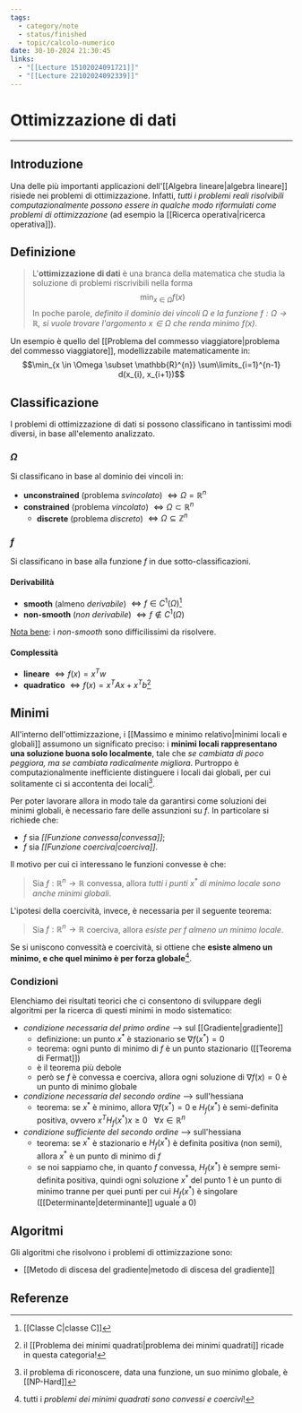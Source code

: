 ```yaml
---
tags:
  - category/note
  - status/finished
  - topic/calcolo-numerico
date: 30-10-2024 21:30:45
links:
  - "[[Lecture 15102024091721]]"
  - "[[Lecture 22102024092339]]"
---
```

# Ottimizzazione di dati
---
## Introduzione
Una delle più importanti applicazioni dell'[[Algebra lineare|algebra lineare]] risiede nei problemi di ottimizzazione. Infatti, _tutti i problemi reali risolvibili computazionalmente possono essere in qualche modo riformulati come problemi di ottimizzazione_ (ad esempio la [[Ricerca operativa|ricerca operativa]]).

## Definizione
> L'**ottimizzazione di dati** è una branca della matematica che studia la soluzione di problemi riscrivibili nella forma
> $$\min_{x \in \Omega} f(x)$$
> In poche parole, _definito il dominio dei vincoli $\Omega$ e la funzione $f: \Omega \to \mathbb{R}$, si vuole trovare l'argomento $x \in \Omega$ che renda minimo $f(x)$_.

Un esempio è quello del [[Problema del commesso viaggiatore|problema del commesso viaggiatore]], modellizzabile matematicamente in:
$$\min_{x \in \Omega \subset \mathbb{R}^{n}} \sum\limits_{i=1}^{n-1} d(x_{i}, x_{i+1})$$

## Classificazione
I problemi di ottimizzazione di dati si possono classificano in tantissimi modi diversi, in base all'elemento analizzato.

### $\Omega$
Si classificano in base al dominio dei vincoli in:
- **unconstrained** (problema _svincolato_) $\iff \Omega = \mathbb{R}^{n}$
- **constrained** (problema _vincolato_) $\iff \Omega \subset \mathbb{R}^{n}$
	- **discrete** (problema _discreto_) $\iff \Omega \subseteq \mathbb{Z}^{n}$

### $f$
Si classificano in base alla funzione $f$ in due sotto-classificazioni.

#### Derivabilità
- **smooth** (almeno _derivabile_) $\iff f \in C^{1}(\Omega)$[^1]
- **non-smooth** (_non derivabile_) $\iff f \notin C^{1}(\Omega)$

<u>Nota bene</u>: i _non-smooth_ sono difficilissimi da risolvere.

#### Complessità
- **lineare** $\iff f(x) = x^{T}w$
- **quadratico** $\iff f(x) = x^{T}Ax + x^{T}b$[^2]

## Minimi
All'interno dell'ottimizzazione, i [[Massimo e minimo relativo|minimi locali e globali]] assumono un significato preciso: i **minimi locali rappresentano una soluzione buona solo localmente**, tale che _se cambiata di poco peggiora, ma se cambiata radicalmente migliora_. Purtroppo è computazionalmente inefficiente distinguere i locali dai globali, per cui solitamente ci si accontenta dei locali[^3].

Per poter lavorare allora in modo tale da garantirsi come soluzioni dei minimi globali, è necessario fare delle assunzioni su $f$. In particolare si richiede che:
- $f$ sia _[[Funzione convessa|convessa]]_;
- $f$ sia _[[Funzione coerciva|coerciva]]_.

Il motivo per cui ci interessano le funzioni convesse è che:
> Sia $f: \mathbb{R}^{n} \to \mathbb{R}$ convessa, allora _tutti i punti $x^{*}$ di minimo locale sono anche minimi globali_.

L'ipotesi della coercività, invece, è necessaria per il seguente teorema:
> Sia $f: \mathbb{R}^{n} \to \mathbb{R}$ coerciva, allora _esiste per $f$ almeno un minimo locale_.

Se si uniscono convessità e coercività, si ottiene che **esiste almeno un minimo, e che quel minimo è per forza globale**[^4].

### Condizioni
Elenchiamo dei risultati teorici che ci consentono di sviluppare degli algoritmi per la ricerca di questi minimi in modo sistematico:
- _condizione necessaria del primo ordine_ --> sul [[Gradiente|gradiente]]
	- definizione: un punto $x^{*}$ è stazionario se $\nabla f(x^{*}) = 0$
	- teorema: ogni punto di minimo di $f$ è un punto stazionario ([[Teorema di Fermat]])
	- è il teorema più debole
	- però se $f$ è convessa e coerciva, allora ogni soluzione di $\nabla f(x) = 0$ è un punto di minimo globale
- _condizione necessaria del secondo ordine_ --> sull'hessiana
	- teorema: se $x^{*}$ è minimo, allora $\nabla f(x^{*}) = 0$ e $H_{f}(x^{*})$ è semi-definita positiva, ovvero $x^{T}H_{f}(x^{*})x \geq 0 \ \ \ \forall x \in \mathbb{R}^{n}$
- _condizione sufficiente del secondo ordine_ --> sull'hessiana
	- teorema: se $x^{*}$ è stazionario e $H_{f}(x^{*})$ è definita positiva (non semi), allora $x^{*}$ è un punto di minimo di $f$
	- se noi sappiamo che, in quanto $f$ convessa, $H_{f}(x^{*})$ è sempre semi-definita positiva, quindi ogni soluzione $x^{*}$ del punto 1 è un punto di minimo tranne per quei punti per cui $H_{f}(x^{*})$ è singolare ([[Determinante|determinante]] uguale a 0)

## Algoritmi
Gli algoritmi che risolvono i problemi di ottimizzazione sono:
- [[Metodo di discesa del gradiente|metodo di discesa del gradiente]]

## Referenze
[^1]: [[Classe C|classe C]]
[^2]: il [[Problema dei minimi quadrati|problema dei minimi quadrati]] ricade in questa categoria!
[^3]: il problema di riconoscere, data una funzione, un suo minimo globale, è [[NP-Hard]]
[^4]: tutti i _problemi dei minimi quadrati sono convessi e coercivi_!